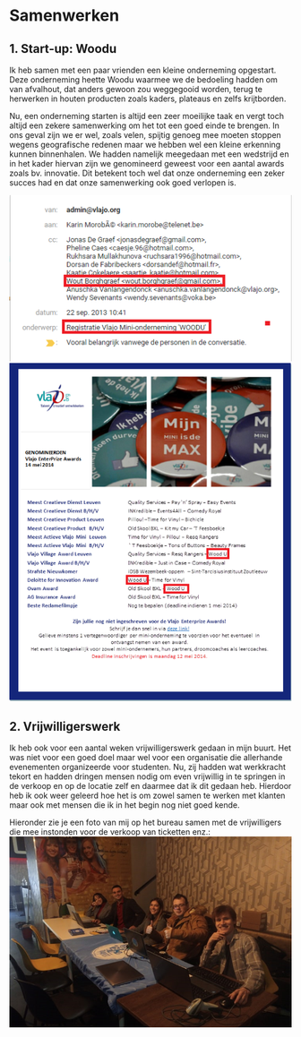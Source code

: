 # Samenwerken
## 1. Start-up: Woodu
Ik heb samen met een paar vrienden een kleine onderneming opgestart. Deze onderneming heette Woodu waarmee we de bedoeling hadden om van afvalhout, dat anders gewoon zou weggegooid worden, terug te herwerken in houten producten zoals kaders, plateaus en zelfs krijtborden.

Nu, een onderneming starten is altijd een zeer moeilijke taak en vergt toch altijd een zekere samenwerking om het tot een goed einde te brengen. In ons geval zijn we er wel, zoals velen, spijtig genoeg mee moeten stoppen wegens geografische redenen maar we hebben wel een kleine erkenning kunnen binnenhalen. We hadden namelijk meegedaan met een wedstrijd en in het kader hiervan zijn we genomineerd geweest voor een aantal awards zoals bv. innovatie. Dit betekent toch wel dat onze onderneming een zeker succes had en dat onze samenwerking ook goed verlopen is.

![Vlajo registration](/images/vlajo_registration.png)
![Vlajo nominations](/images/vlajo_nominations.png)

## 2. Vrijwilligerswerk
Ik heb ook voor een aantal weken vrijwilligerswerk gedaan in mijn buurt. Het was niet voor een goed doel maar wel voor een organisatie die allerhande evenementen organizeerde voor studenten. Nu, zij hadden wat werkkracht tekort en hadden dringen mensen nodig om even vrijwillig in te springen in de verkoop en op de locatie zelf en daarmee dat ik dit gedaan heb. Hierdoor heb ik ook weer geleerd hoe het is om zowel samen te werken met klanten maar ook met mensen die ik in het begin nog niet goed kende.

Hieronder zie je een foto van mij op het bureau samen met de vrijwilligers die mee instonden voor de verkoop van ticketten enz.:
![Volunteering](/images/volunteering.png)
